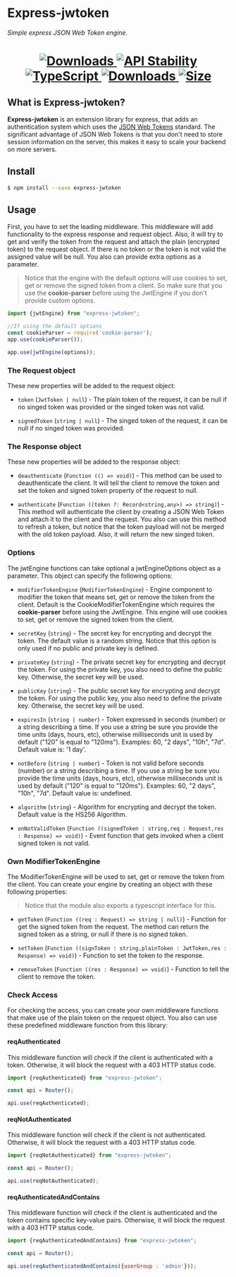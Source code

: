 # Express-jwtoken
*Simple express JSON Web Token engine.*

<h1 align="center"> 
  <!-- Coverage -->
  <a href="https://npmjs.org/package/express-jwtoken">
    <img src="https://img.shields.io/badge/Coverage-98.18%25-brightgreen.svg" alt="Downloads"/>
  </a> 
  <!-- Stability -->
  <a href="https://nodejs.org/api/documentation.html#documentation_stability_index">
    <img src="https://img.shields.io/badge/stability-stable-brightgreen.svg" alt="API Stability"/>
  </a>
  <!-- TypeScript -->
  <a href="http://typescriptlang.org">
    <img src="https://img.shields.io/badge/%3C%2F%3E-typescript-blue.svg" alt="TypeScript"/>
  </a>    
  <!-- Downloads -->
  <a href="https://npmjs.org/package/express-jwtoken">
    <img src="https://img.shields.io/npm/dm/express-jwtoken.svg" alt="Downloads"/>
  </a> 
  <!-- Size -->
  <a href="https://npmjs.org/package/express-jwtoken">
      <img src="https://img.shields.io/bundlephobia/min/express-jwtoken.svg" alt="Size"/>
  </a>  
</h1>

## What is Express-jwtoken?
**Express-jwtoken** is an extension library for express, 
that adds an authentication system which uses the [JSON Web Tokens](https://tools.ietf.org/html/rfc7519) standard.
The significant advantage of JSON Web Tokens is that you don't need to store session information on the server, 
this makes it easy to scale your backend on more servers.

## Install

```bash
$ npm install --save express-jwtoken
```

## Usage

First, you have to set the leading middleware. 
This middleware will add functionality to the express response and request object. 
Also, it will try to get and verify the token from the request and attach the plain 
(encrypted token) to the request object. If there is no token or the token is not 
valid the assigned value will be null. You also can provide extra options as a parameter.

>Notice that the engine with the default options will use cookies to set, get or remove the signed token from a client. 
So make sure that you use the **cookie-parser** before using the JwtEngine if you don't provide custom options.

```js
import {jwtEngine} from "express-jwtoken";

//If using the default options
const cookieParser = require('cookie-parser');
app.use(cookieParser());

app.use(jwtEngine(options));
```

### The Request object
These new properties will be added to the request object:
* `token` (`JwtToken | null`) - The plain token of the request,
                                it can be null if no singed token was provided or the singed token was not valid.
                                
* `signedToken` (`string | null`) - The singed token of the request,
                                    it can be null if no singed token was provided.

### The Response object
These new properties will be added to the response object:
* `deauthenticate` (`Function (() => void)`) - This method can be used to deauthenticate the client. 
It will tell the client to remove the token and set the token and signed token property of the request to null.

* `authenticate` (`Function ((token ?: Record<string,any>) => string)`) - This method will authenticate the client by creating a JSON Web Token and attach it to the client and the request.
You also can use this method to refresh a token, but notice that the token payload will not be merged with the old token payload. Also, it will return the new singed token.

### Options
The jwtEngine functions can take optional a jwtEngineOptions object as a parameter. 
This object can specify the following options:

* `modifierTokenEngine` (`ModifierTokenEngine`) - Engine component to modifier the token that means set, get or remove the token from the client.
                                                  Default is the CookieModifierTokenEngine which requires the **cookie-parser** before using the JwtEngine. 
                                                  This engine will use cookies to set, get or remove the signed token from the client.

* `secretKey` (`string`) - The secret key for encrypting and decrypt the token.
                           The default value is a random string.
                           Notice that this option is only used if no public and private key is defined.
                           
* `privateKey` (`string`) - The private secret key for encrypting and decrypt the token.
                            For using the private key, you also need to define the public key.
                            Otherwise, the secret key will be used.                        

* `publicKey` (`string`) - The public secret key for encrypting and decrypt the token.
                           For using the public key, you also need to define the private key.
                           Otherwise, the secret key will be used.                                 

* `expiresIn` (`string | number`) - Token expressed in seconds (number) or a string describing a time.
                                    If you use a string be sure you provide the time units (days, hours, etc),
                                    otherwise milliseconds unit is used by default ("120" is equal to "120ms").
                                    Examples: 60, "2 days", "10h", "7d".
                                    Default value is: '1 day'.   
                                    
* `notBefore` (`string | number`) - Token is not valid before seconds (number) or a string describing a time.
                                    If you use a string be sure you provide the time units (days, hours, etc),
                                    otherwise milliseconds unit is used by default ("120" is equal to "120ms").
                                    Examples: 60, "2 days", "10h", "7d".
                                    Default value is: undefined.
                                    
* `algorithm` (`string`) -  Algorithm for encrypting and decrypt the token.
                            Default value is the HS256 Algorithm.     
                            
* `onNotValidToken` (`Function ((signedToken : string,req : Request,res : Response) => void)`) - 
Event function that gets invoked when a client signed token is not valid.  

### Own ModifierTokenEngine
The ModifierTokenEngine will be used to set, get or remove the token from the client. 
You can create your engine by creating an object with these following properties:

>Notice that the module also exports a typescript interface for this.

* `getToken` (`Function ((req : Request) => string | null)`) - Function for get the signed token from the request.
                                The method can return the signed token as a string, or null if there is no signed token.
                                
* `setToken` (`Function ((signToken : string,plainToken : JwtToken,res : Response) => void)`) - Function to set the token to the response.  

* `removeToken` (`Function ((res : Response) => void)`) - Function to tell the client to remove the token.   

### Check Access  

For checking the access, you can create your own middleware functions that make use of the plain token on the request object.
You also can use these predefined middleware function from this library:

#### reqAuthenticated      

This middleware function will check if the client is authenticated with a token. Otherwise, 
it will block the request with a 403 HTTP status code.

```js
import {reqAuthenticated} from "express-jwtoken";

const api = Router();

api.use(reqAuthenticated);  
```

#### reqNotAuthenticated      

This middleware function will check if the client is not authenticated. Otherwise, 
it will block the request with a 403 HTTP status code.

```js
import {reqNotAuthenticated} from "express-jwtoken";

const api = Router();

api.use(reqNotAuthenticated);  
```
                           
#### reqAuthenticatedAndContains     

This middleware function will check if the client is authenticated and the token contains specific key-value pairs. 
Otherwise, it will block the request with a 403 HTTP status code.

```js
import {reqAuthenticatedAndContains} from "express-jwtoken";

const api = Router();

api.use(reqAuthenticatedAndContains({userGroup : 'admin'}));  
```
                                                      